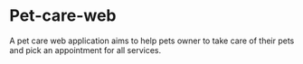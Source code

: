 # Pet-care-web
A pet care web application aims to help pets owner to take care of their pets and pick an appointment for all services. 
